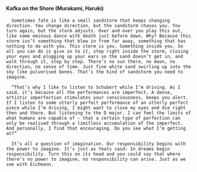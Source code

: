 #### Kafka on the Shore (Murakami, Haruki)
      Sometimes fate is like a small sandstorm that keeps changing direction. You change direction, but the sandstorm chases you. You turn again, but the storm adjusts. Over and over you play this out, like some ominous dance with death just before dawn. Why? Because this storm isn’t something that blew in from far away, something that has nothing to do with you. This storm is you. Something inside you. So all you can do is give in to it, step right inside the storm, closing your eyes and plugging up your ears so the sand doesn’t get in, and walk through it, step by step. There’s no sun there, no moon, no direction, no sense of time. Just fine white sand swirling up into the sky like pulverised bones. That’s the kind of sandstorm you need to imagine.

      “That’s why I like to listen to Schubert while I’m driving. As I said, it’s because all the performances are imperfect. A dense, artistic imperfection stimulates your consciousness, keeps you alert. If I listen to some utterly perfect performance of an utterly perfect piece while I’m driving, I might want to close my eyes and die right then and there. But listening to the D major, I can feel the limits of what humans are capable of – that a certain type of perfection can only be realised through a limitless accumulation of the imperfect. And personally, I find that encouraging. Do you see what I’m getting at?”

      It’s all a question of imagination. Our responsibility begins with the power to imagine. It’s just as Yeats said: In dreams begin responsibility. Turn this on its head and you could say that where there’s no power to imagine, no responsibility can arise. Just as we see with Eichmann.

